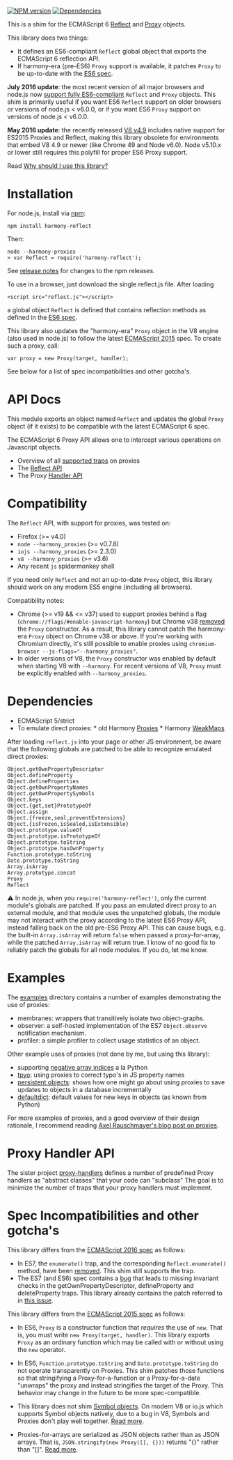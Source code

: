 [![NPM version](https://badge.fury.io/js/harmony-reflect.svg)](http://badge.fury.io/js/harmony-reflect) [![Dependencies](https://david-dm.org/tvcutsem/harmony-reflect.png)](https://david-dm.org/tvcutsem/harmony-reflect)

This is a shim for the ECMAScript 6 [Reflect](http://www.ecma-international.org/ecma-262/6.0/#sec-reflect-object) and [Proxy](http://www.ecma-international.org/ecma-262/6.0/#sec-proxy-objects) objects.

This library does two things:

  - It defines an ES6-compliant `Reflect` global object that exports the ECMAScript 6 reflection API.
  - If harmony-era (pre-ES6) `Proxy` support is available, it patches `Proxy` to be up-to-date with the [ES6 spec](http://www.ecma-international.org/ecma-262/6.0/).

**July 2016 update**: the most recent version of all major browsers and node.js now [support fully
ES6-compliant](http://kangax.github.io/compat-table/es6/#test-Proxy) `Reflect` and `Proxy` objects. This shim is primarily useful if you want ES6 `Reflect`
support on older browsers or versions of node.js < v6.0.0, or if you want
ES6 `Proxy` support on versions of node.js < v6.0.0.

**May 2016 update**: the recently released [V8 v4.9](http://v8project.blogspot.com.au/2016/01/v8-release-49.html) includes native support for ES2015 Proxies and Reflect, making this library obsolete for environments that embed V8 4.9 or newer (like Chrome 49 and Node v6.0). Node v5.10.x or lower still requires this polyfill for proper ES6 Proxy support.

Read [Why should I use this library?](https://github.com/tvcutsem/harmony-reflect/wiki)

Installation
============

For node.js, install via [npm](http://npmjs.org):

    npm install harmony-reflect

Then:

    node --harmony-proxies
    > var Reflect = require('harmony-reflect');

See [release notes](https://github.com/tvcutsem/harmony-reflect/blob/master/RELNOTES.md) for changes to the npm releases.

To use in a browser, just download the single reflect.js file. After loading

    <script src="reflect.js"></script>

a global object `Reflect` is defined that contains reflection methods as defined in the [ES6 spec](http://www.ecma-international.org/ecma-262/6.0/#sec-reflect-object).

This library also updates the "harmony-era" `Proxy` object in the V8 engine
(also used in node.js) to follow the latest [ECMAScript 2015](http://www.ecma-international.org/ecma-262/6.0/) spec.
To create such a proxy, call:

    var proxy = new Proxy(target, handler);

See below for a list of spec incompatibilities and other gotcha's.

API Docs
========

This module exports an object named `Reflect` and updates the global `Proxy` object (if it exists) to be compatible with the latest ECMAScript 6 spec.

The ECMAScript 6 Proxy API allows one to intercept various operations on Javascript objects.

  * Overview of all [supported traps](https://github.com/tvcutsem/harmony-reflect/tree/master/doc/traps.md) on proxies
  * The [Reflect API](https://github.com/tvcutsem/harmony-reflect/tree/master/doc/api.md) 
  * The Proxy [Handler API](https://github.com/tvcutsem/harmony-reflect/tree/master/doc/handler_api.md)
  
Compatibility
=============

The `Reflect` API, with support for proxies, was tested on:

  * Firefox (>= v4.0)
  * `node --harmony_proxies` (>= v0.7.8)
  * `iojs --harmony_proxies` (>= 2.3.0)
  * `v8 --harmony_proxies` (>= v3.6)
  * Any recent `js` spidermonkey shell

If you need only `Reflect` and not an up-to-date `Proxy` object, this
library should work on any modern ES5 engine (including all browsers).

Compatibility notes:

  * Chrome (>= v19 && <= v37) used to support proxies behind a flag
    (`chrome://flags/#enable-javascript-harmony`) but Chrome v38  [removed](https://code.google.com/p/v8/issues/detail?id=1543#c44) the `Proxy` constructor. As a result, this library cannot patch the harmony-era `Proxy` object on Chrome v38 or above. If you're working with Chromium directly, it's still possible to enable proxies using `chromium-browser --js-flags="--harmony_proxies"`.
  * In older versions of V8, the `Proxy` constructor was enabled by
    default when starting V8 with `--harmony`. For recent versions of V8,
    `Proxy` must be explicitly enabled with `--harmony_proxies`.

Dependencies
============

  *  ECMAScript 5/strict
  *  To emulate direct proxies:
    *  old Harmony [Proxies](http://wiki.ecmascript.org/doku.php?id=harmony:proxies)
    *  Harmony [WeakMaps](http://wiki.ecmascript.org/doku.php?id=harmony:weak_maps)

After loading `reflect.js` into your page or other JS environment, be aware that the following globals are patched to be able to recognize emulated direct proxies:

    Object.getOwnPropertyDescriptor
    Object.defineProperty
    Object.defineProperties
    Object.getOwnPropertyNames
    Object.getOwnPropertySymbols
    Object.keys
    Object.{get,set}PrototypeOf
    Object.assign
    Object.{freeze,seal,preventExtensions}
    Object.{isFrozen,isSealed,isExtensible}
    Object.prototype.valueOf
    Object.prototype.isPrototypeOf
    Object.prototype.toString
    Object.prototype.hasOwnProperty
    Function.prototype.toString
    Date.prototype.toString
    Array.isArray
    Array.prototype.concat
    Proxy
    Reflect

:warning: In node.js, when you `require('harmony-reflect')`, only the current
module's globals are patched. If you pass an emulated direct proxy to an external module, and that module uses the unpatched globals, the module may not interact with the proxy according to the latest ES6 Proxy API, instead falling
back on the old pre-ES6 Proxy API. This can cause bugs, e.g. the built-in `Array.isArray` will return `false` when passed a proxy-for-array, while the
patched `Array.isArray` will return true. I know of no good fix to reliably patch the globals for all node modules. If you do, let me know.

Examples
========

The [examples](https://github.com/tvcutsem/harmony-reflect/tree/master/examples) directory contains a number of examples demonstrating the use of proxies:

  * membranes: wrappers that transitively isolate two object-graphs.
  * observer: a self-hosted implementation of the ES7 `Object.observe` notification mechanism.
  * profiler: a simple profiler to collect usage statistics of an object.

Other example uses of proxies (not done by me, but using this library):

  * supporting [negative array indices](https://github.com/sindresorhus/negative-array) a la Python
  * [tpyo](https://github.com/mathiasbynens/tpyo): using proxies to correct typo's in JS property names
  * [persistent objects](http://tagtree.tv/es6-proxies): shows how one might go about using proxies to save updates to objects in a database incrementally
  * [defaultdict](https://github.com/greenify/defaultdict2): default values for new keys in objects (as known from Python)

For more examples of proxies, and a good overview of their design rationale, I recommend reading [Axel Rauschmayer's blog post on proxies](http://www.2ality.com/2014/12/es6-proxies.html).

Proxy Handler API
=================

The sister project [proxy-handlers](https://github.com/tvcutsem/proxy-handlers)
defines a number of predefined Proxy handlers as "abstract classes" that your 
code can "subclass" The goal is to minimize the number of traps that your proxy
handlers must implement.

Spec Incompatibilities and other gotcha's
=========================================

This library differs from the [ECMAScript 2016 spec](http://www.ecma-international.org/ecma-262/7.0/index.html) as follows:

  * In ES7, the `enumerate()` trap, and the corresponding `Reflect.enumerate()` method, have been [removed](https://github.com/tc39/ecma262/issues/161).
    This shim still supports the trap.
  * The ES7 (and ES6) spec contains a 
    [bug](https://github.com/tc39/ecma262/pull/666) that leads to missing
    invariant checks in the getOwnPropertyDescriptor, defineProperty and deleteProperty traps. This library already contains the patch referred
    to in [this issue](https://github.com/tc39/ecma262/pull/666).

This library differs from the [ECMAScript 2015 spec](http://www.ecma-international.org/ecma-262/6.0/) as follows:

  * In ES6, `Proxy` is a constructor function that _requires_ the use
    of `new`. That is, you must write `new Proxy(target, handler)`. This library
    exports `Proxy` as an ordinary function which may be called with or without using the `new` operator.
    
  * In ES6, `Function.prototype.toString` and `Date.prototype.toString` do not
    operate transparently on Proxies. This shim patches those functions so that
    stringifying a Proxy-for-a-function or a Proxy-for-a-date "unwraps" the
    proxy and instead stringifies the target of the Proxy. This behavior may
    change in the future to be more spec-compatible.
    
  * This library does not shim [Symbol objects](http://www.ecma-international.org/ecma-262/6.0/#sec-symbol-objects).
    On modern V8 or io.js which supports Symbol objects natively, due to a bug in V8, Symbols and Proxies
    don't play well together. [Read more](https://github.com/tvcutsem/harmony-reflect/issues/57).
  
  * Proxies-for-arrays are serialized as JSON objects rather than as JSON arrays. That is, `JSON.stringify(new Proxy([], {}))` returns "{}" rather than "[]". [Read more]( https://github.com/tvcutsem/harmony-reflect/issues/13#issuecomment-17249465).
